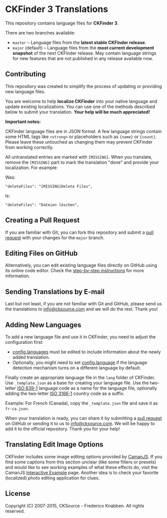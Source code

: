 # CKFinder 3 Translations

This repository contains language files for **CKFinder 3**.

There are two branches available:
* `master` &ndash; Language files from the **latest stable CKFinder release**.
* `major` (default) &ndash; Language files from the **most current development snapshot** of the next CKFinder release. May contain language strings for new features that are not published in any release available now.

## Contributing

This repository was created to simplify the process of updating or providing new language files.

You are welcome to help **localize CKFinder** into your native language and update existing localizations. You can use one of the methods described below to submit your translation. **Your help will be much appreciated!**

**Important notes:**

CKFinder language files are in JSON format. A few language strings contain some HTML tags like `<strong>` or placeholders such as `{name}` or `{count}`. Please leave these untouched as changing them may prevent CKFinder from working correctly.

All untranslated entries are marked with `[MISSING]`. When you translate, remove the `[MISSING]` part to mark the translation "done" and provide your localization. For example:

Was:

	"deleteFiles": "[MISSING]Delete Files",
	
Is:

	"deleteFiles": "Dateien löschen",
	
## Creating a Pull Request

If you are familiar with Git, you can fork this repository and submit a [pull request](https://github.com/ckfinder/ckfinder-translations/pulls) with your changes for the `major` branch.

## Editing Files on GitHub

Alternatively, you can edit existing language files directly on GitHub using its online code editor. Check the [step-by-step instructions](http://docs.cksource.com/ckfinder3/#!/guide/dev_translations-section-editing-files-on-github) for more information.

## Sending Translations by E-mail

Last but not least, if you are not familiar with Git and GitHub, please send us the translations to [info@cksource.com](info@cksource.com) and we will do the rest. Thank you!

## Adding New Languages

To add a new language file and use it in CKFinder, you need to adjust the configuration first:
  
  * [config.languages](http://docs.cksource.com/ckfinder3/#!/api/CKFinder.Config-cfg-languages) must be edited
    to include information about the newly added translation.
  * Optionally, you might need to set [config.language](http://docs.cksource.com/ckfinder3/#!/api/CKFinder.Config-cfg-language) 
    if the language detection mechanism turns on a different language by default.

Finally create an appropriate language file in the `lang` folder of CKFinder. Use `_template.json` as a base for creating 
your language file. Use the two-letter [ISO 639-1](http://en.wikipedia.org/wiki/List_of_ISO_639-1_codes) language code 
as a name for the language file, optionally adding the two-letter [ISO 3166-1](http://en.wikipedia.org/wiki/ISO_3166-1_alpha-2) 
country code as a suffix.

Example: For French (Canada), copy the `_template.json` file and save it as `fr-ca.json`.

When your translation is ready, you can share it by submitting a [pull request](https://github.com/ckfinder/ckfinder-translations/pulls) on GitHub or sending it to us to [info@cksource.com](info@cksource.com). We will be happy to add it to the official repository. Thank you for your help!

## Translating Edit Image Options

CKFinder includes some image editing options provided by [CamanJS](http://camanjs.com/). If you find some captions from this section unclear (like some filters or presets) and would like to see working examples of what these effects do, visit the CamanJS [Interactive Example](http://camanjs.com/examples/) page. Another idea is to check your favorite (localized) photo editing application for clues.

## License

Copyright (C) 2007-2015, CKSource - Frederico Knabben. All rights reserved.
